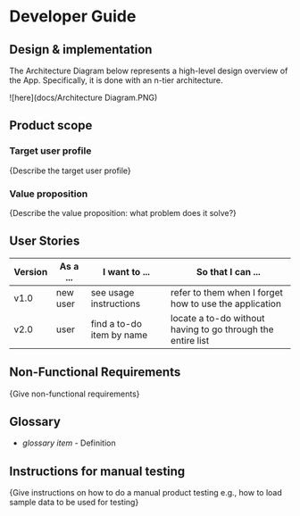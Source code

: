 # Developer Guide

## Design & implementation
The Architecture Diagram below represents a high-level design overview of the App. Specifically, it is done with an n-tier architecture.

![here](docs/Architecture Diagram.PNG)



## Product scope
### Target user profile

{Describe the target user profile}

### Value proposition

{Describe the value proposition: what problem does it solve?}

## User Stories

|Version| As a ... | I want to ... | So that I can ...|
|--------|----------|---------------|------------------|
|v1.0|new user|see usage instructions|refer to them when I forget how to use the application|
|v2.0|user|find a to-do item by name|locate a to-do without having to go through the entire list|

## Non-Functional Requirements

{Give non-functional requirements}

## Glossary

* *glossary item* - Definition

## Instructions for manual testing

{Give instructions on how to do a manual product testing e.g., how to load sample data to be used for testing}
<!--stackedit_data:
eyJoaXN0b3J5IjpbMTgxODUwMTk1MCwtMTgwNjAyNjAsMjAxNT
A2MjExMCwxMTUyMDk5MTgzLDE3NTgzOTc2MTRdfQ==
-->

